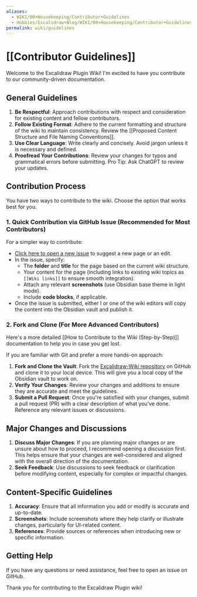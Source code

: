 ```yaml
---
aliases:
  - WIKI/00+Housekeeping/Contributor+Guidelines
  - Hobbies/Excalidraw+Blog/WIKI/00+Housekeeping/Contributor+Guidelines
permalink: wiki/guidelines
---
```

# [[Contributor Guidelines]]

Welcome to the Excalidraw Plugin Wiki! I'm excited to have you contribute to our community-driven documentation.

## General Guidelines

1. **Be Respectful**: Approach contributions with respect and consideration for existing content and fellow contributors.
2. **Follow Existing Format**: Adhere to the current formatting and structure of the wiki to maintain consistency. Review the [[Proposed Content Structure and File Naming Conventions]].
3. **Use Clear Language**: Write clearly and concisely. Avoid jargon unless it is necessary and defined.
4. **Proofread Your Contributions**: Review your changes for typos and grammatical errors before submitting. Pro Tip: Ask ChatGPT to review your updates.

## Contribution Process

You have two ways to contribute to the wiki. Choose the option that works best for you.

### 1. Quick Contribution via GitHub Issue (Recommended for Most Contributors)
For a simpler way to contribute:
- [Click here to open a new issue](https://github.com/zsviczian/excalidraw-wiki/issues/new?assignees=&labels=contribution&projects=&template=wiki-contribution.yaml&title=New+Wiki+Page+Contribution%3A+%5BPAGE+TITLE%5D) to suggest a new page or an edit.
- In the issue, specify:
  - The **folder** and **title** for the page based on the current wiki structure.
  - Your content for the page (including links to existing wiki topics as `[[Wiki links]]` to ensure smooth integration).
  - Attach any relevant **screenshots** (use Obsidian base theme in light mode).
  - Include **code blocks**, if applicable.
- Once the issue is submitted, either I or one of the wiki editors will copy the content into the Obsidian vault and publish it.

### 2. Fork and Clone (For More Advanced Contributors)

Here's a more detailed [[How to Contribute to the Wiki  (Step-by-Step)]] documentation to help you in case you get lost.

If you are familiar with Git and prefer a more hands-on approach:
1. **Fork and Clone the Vault**: Fork the [Excalidraw-Wiki repository](https://github.com/zsviczian/excalidraw-wiki) on GitHub and clone it to your local device. This will give you a local copy of the Obsidian vault to work on.
2. **Verify Your Changes**: Review your changes and additions to ensure they are accurate and meet the guidelines.
3. **Submit a Pull Request**: Once you're satisfied with your changes, submit a pull request (PR) with a clear description of what you’ve done. Reference any relevant issues or discussions.

## Major Changes and Discussions

1. **Discuss Major Changes**: If you are planning major changes or are unsure about how to proceed, I recommend opening a discussion first. This helps ensure that your changes are well-considered and aligned with the overall direction of the documentation.
2. **Seek Feedback**: Use discussions to seek feedback or clarification before modifying content, especially for complex or impactful changes.

## Content-Specific Guidelines

1. **Accuracy**: Ensure that all information you add or modify is accurate and up-to-date.
2. **Screenshots**: Include screenshots where they help clarify or illustrate changes, particularly for UI-related content.
3. **References**: Provide sources or references when introducing new or specific information.

## Getting Help

If you have any questions or need assistance, feel free to open an issue on GitHub.

Thank you for contributing to the Excalidraw Plugin wiki!